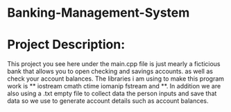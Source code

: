 # Banking-Management-System

# Project Description:
This project you see here under the main.cpp file is just mearly a ficticious bank that allows you to open checking and savings accounts. as well as check your account balances. The libraries i am using to make this program work is ** iostream cmath ctime iomanip fstream and <cstdlib> **. In addition we are also using a .txt empty file to collect data the person inputs and save that data so we use to generate account details such as account balances. 
